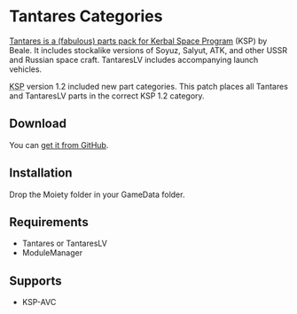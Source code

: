 # Tantares Categories

[Tantares is a (fabulous) parts pack for Kerbal Space Program](http://forum.kerbalspaceprogram.com/index.php?/topic/73686-122-tantareslv-stockalike-n1-and-more-1018122016n1/) (KSP) by Beale. It includes stockalike versions of Soyuz, Salyut, ATK, and other USSR and Russian space craft. TantaresLV includes accompanying launch vehicles.

<abbr title="Kerbal Space Program">KSP</abbr> version 1.2 included new part categories. This patch places all Tantares and TantaresLV parts in the correct KSP 1.2 category.

## Download

You can [get it from GitHub](https://github.com/ZoeBijl/Tantares/releases/tag/V1.0).

## Installation

Drop the Moiety folder in your GameData folder.

## Requirements

- Tantares or TantaresLV
- ModuleManager

## Supports

- KSP-AVC
